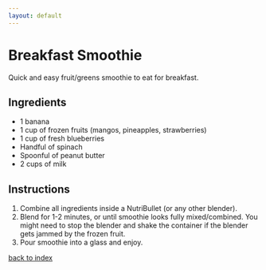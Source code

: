 ```yaml
---
layout: default
---
```


# Breakfast Smoothie
Quick and easy fruit/greens smoothie to eat for breakfast.

## Ingredients

- 1 banana
- 1 cup of frozen fruits (mangos, pineapples, strawberries)
- 1 cup of fresh blueberries
- Handful of spinach
- Spoonful of peanut butter
- 2 cups of milk

## Instructions
1. Combine all ingredients inside a NutriBullet (or any other blender).
2. Blend for 1-2 minutes, or until smoothie looks fully mixed/combined. You might need to stop the blender and shake the container if the blender gets jammed by the frozen fruit.
3. Pour smoothie into a glass and enjoy.

<!--
Keep this link to return to the index
-->
[back to index](../)